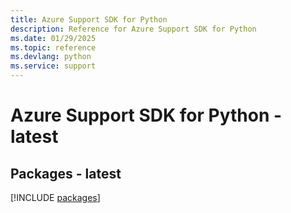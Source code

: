 ```yaml
---
title: Azure Support SDK for Python
description: Reference for Azure Support SDK for Python
ms.date: 01/29/2025
ms.topic: reference
ms.devlang: python
ms.service: support
---
```

# Azure Support SDK for Python - latest
## Packages - latest
[!INCLUDE [packages](support-index.md)]